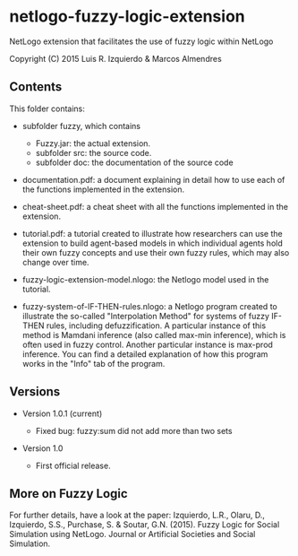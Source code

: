 # netlogo-fuzzy-logic-extension
NetLogo extension that facilitates the use of fuzzy logic within NetLogo

Copyright (C) 2015 Luis R. Izquierdo & Marcos Almendres

## Contents
This folder contains:

+ subfolder fuzzy, which contains
  - Fuzzy.jar: the actual extension.
  - subfolder src: the source code.
  - subfolder doc: the documentation of the source code

+ documentation.pdf: a document explaining in detail how to use each of the functions implemented in the extension.

+ cheat-sheet.pdf: a cheat sheet with all the functions implemented in the extension.

+ tutorial.pdf: a tutorial created to illustrate how researchers can use the extension to build agent-based models in which individual agents hold their own fuzzy concepts and use their own fuzzy rules, which may also change over time.

+ fuzzy-logic-extension-model.nlogo: the Netlogo model used in the tutorial.

+ fuzzy-system-of-IF-THEN-rules.nlogo: a Netlogo program created to illustrate the so-called "Interpolation Method" for systems of fuzzy IF-THEN rules, including defuzzification. A particular instance of this method is Mamdani inference (also called max-min inference), which is often used in fuzzy control. Another particular instance is max-prod inference. You can find a detailed explanation of how this program works in the "Info" tab of the program.

## Versions
+ Version 1.0.1 (current)
  - Fixed bug: fuzzy:sum did not add more than two sets

+ Version 1.0
  - First official release.

## More on Fuzzy Logic
For further details, have a look at the paper: Izquierdo, L.R., Olaru, D., Izquierdo, S.S., Purchase, S. & Soutar, G.N. (2015). Fuzzy Logic for Social Simulation using NetLogo. Journal or Artificial Societies and Social Simulation.
